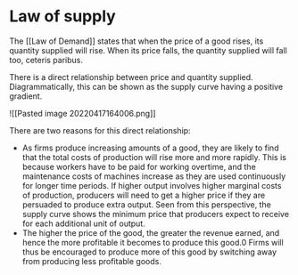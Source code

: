 # Law of supply

The [[Law of Demand]] states that when the price of a good rises, its quantity supplied will rise. When its price falls, the quantity supplied will fall too, ceteris paribus. 

There is a direct relationship between price and quantity supplied. Diagrammatically, this can be shown as the supply curve having a positive gradient.

![[Pasted image 20220417164006.png]]

There are two reasons for this direct relationship:
- As firms produce increasing amounts of a good, they are likely to find that the total costs of production will rise more and more rapidly. This is because workers have to be paid for working overtime, and the maintenance costs of machines increase as they are used continuously for longer time periods. If higher output involves higher marginal costs of production, producers will need to get a higher price if they are persuaded to produce extra output. Seen from this perspective, the supply curve shows the minimum price that producers expect to receive for each additional unit of output.
- The higher the price of the good, the greater the revenue earned, and hence the more profitable it becomes to produce this good.0 Firms will thus be encouraged to produce more of this good by switching away from producing less profitable goods.